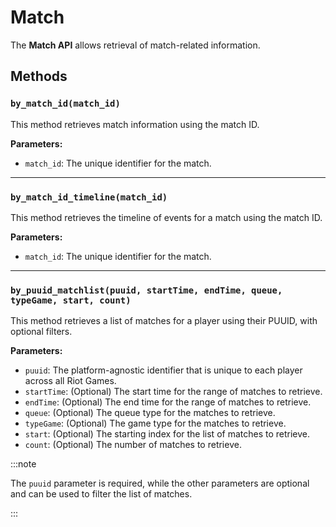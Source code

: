# Match

The **Match API** allows retrieval of match-related information.

## Methods

### `by_match_id(match_id)`

This method retrieves match information using the match ID.

**Parameters:**

- `match_id`: The unique identifier for the match.

---

### `by_match_id_timeline(match_id)`

This method retrieves the timeline of events for a match using the match ID.

**Parameters:**

- `match_id`: The unique identifier for the match.

---

### `by_puuid_matchlist(puuid, startTime, endTime, queue, typeGame, start, count)`

This method retrieves a list of matches for a player using their PUUID, with optional filters.

**Parameters:**

- `puuid`: The platform-agnostic identifier that is unique to each player across all Riot Games.
- `startTime`: (Optional) The start time for the range of matches to retrieve.
- `endTime`: (Optional) The end time for the range of matches to retrieve.
- `queue`: (Optional) The queue type for the matches to retrieve.
- `typeGame`: (Optional) The game type for the matches to retrieve.
- `start`: (Optional) The starting index for the list of matches to retrieve.
- `count`: (Optional) The number of matches to retrieve.



:::note

The `puuid` parameter is required, while the other parameters are optional and can be used to filter the list of matches.

:::